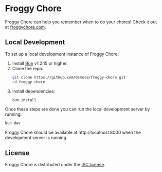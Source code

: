 # Froggy Chore

Froggy Chore can help you remember when to do your chores! Check it out at [froggychore.com](https://froggychore.com/).

## Local Development

To set up a local development instance of Froggy Chore:

1. Install [Bun](https://bun.sh/) v1.2.15 or higher.
2. Clone the repo:
   ```sh
   git clone https://github.com/Osmose/froggy-chore.git
   cd froggy-chore
   ```
3. Install dependencies:
   ```sh
   bun install
   ```

Once these steps are done you can run the local development server by running:

```sh
bun dev
```

Froggy Chore should be available at http://localhost:8000 when the development server is running.

## License

Froggy Chore is distributed under the [ISC license](LICENSE).
